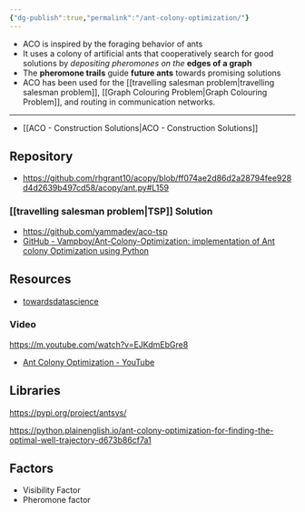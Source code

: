 ```yaml
---
{"dg-publish":true,"permalink":"/ant-colony-optimization/"}
---
```


 - ACO is inspired by the foraging behavior of ants
 - It uses a colony of artificial ants that cooperatively search for good solutions by *depositing pheromones on the* **edges of a graph**
 - The **pheromone trails** guide **future ants** towards promising solutions
 - ACO has been used for the [[travelling salesman problem\|travelling salesman problem]], [[Graph Colouring Problem\|Graph Colouring Problem]], and routing in communication networks.

---
- [[ACO - Construction Solutions\|ACO - Construction Solutions]]
## Repository

- https://github.com/rhgrant10/acopy/blob/ff074ae2d86d2a28794fee928d4d2639b497cd58/acopy/ant.py#L159

### [[travelling salesman problem\|TSP]] Solution
- https://github.com/yammadev/aco-tsp
- [GitHub - Vampboy/Ant-Colony-Optimization: implementation of Ant colony Optimization using Python](https://github.com/Vampboy/Ant-Colony-Optimization)




## Resources

- [towardsdatascience](https://towardsdatascience.com/the-inspiration-of-an-ant-colony-optimization-f377568ea03f#:~:text=Let%20consider%20two%20ants%20choose,food%20earlier%20than%20the%20other.)


### Video 

https://m.youtube.com/watch?v=EJKdmEbGre8
- [Ant Colony Optimization - YouTube](https://www.youtube.com/watch?v=Jm4qGteDlZE)
## Libraries

https://pypi.org/project/antsys/

https://python.plainenglish.io/ant-colony-optimization-for-finding-the-optimal-well-trajectory-d673b86cf7a1


## Factors

- Visibility Factor
- Pheromone factor 